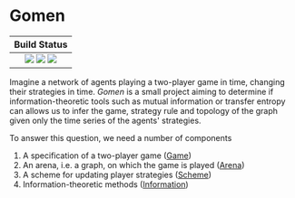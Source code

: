 # Gomen

| **Build Status**                                                                                |
|:-----------------------------------------------------------------------------------------------:|
| [![][travis-img]][travis-url] [![][appveyor-img]][appveyor-url] [![][codecov-img]][codecov-url] |

[travis-img]: https://travis-ci.com/dglmoore/gomen.svg?branch=master
[travis-url]: https://travis-ci.com/dglmoore/gomen

[appveyor-img]: https://ci.appveyor.com/api/projects/status/8pbhg2lc08mig98h?svg=true
[appveyor-url]: https://ci.appveyor.com/project/dglmoore/gomen

[codecov-img]: https://codecov.io/gh/dglmoore/gomen/branch/master/graph/badge.svg
[codecov-url]: https://codecov.io/gh/dglmoore/gomen

Imagine a network of agents playing a two-player game in time, changing their
strategies in time. _Gomen_ is a small project aiming to determine if
information-theoretic tools such as mutual information or transfer entropy can
allows us to infer the game, strategy rule and topology of the graph given only
the time series of the agents' strategies.

To answer this question, we need a number of components

1. A specification of a two-player game ([Game](game.html))
2. An arena, i.e. a graph, on which the game is played ([Arena](arena.html))
3. A scheme for updating player strategies ([Scheme](#))
4. Information-theoretic methods ([Information](#))
